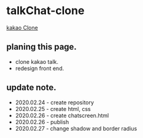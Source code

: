 # talkChat-clone
 [kakao Clone](https://pecalee.github.io/talkChat-clone/ "kakao clone by pecalee")

## planing this page.
* clone kakao talk.
* redesign front end.

## update note.
* 2020.02.24 - create repository
* 2020.02.25 - create html, css
* 2020.02.26 - create chatscreen.html
* 2020.02.26 - publish
* 2020.02.27 - change shadow and border radius 

